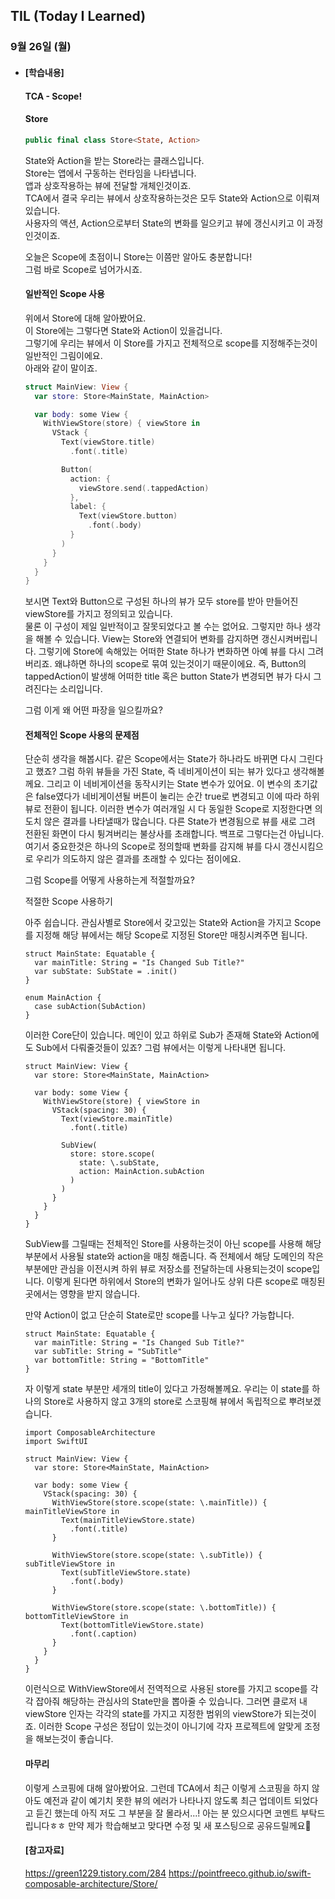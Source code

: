 ## TIL (Today I Learned)

### 9월 26일 (월)   

- #### [학습내용] 
    #### TCA - Scope!      
    #### Store   
    ```swift
    public final class Store<State, Action>
    ```   
    State와 Action을 받는 Store라는 클래스입니다.   
    Store는 앱에서 구동하는 런타임을 나타냅니다.   
    앱과 상호작용하는 뷰에 전달할 개체인것이죠.   
    TCA에서 결국 우리는 뷰에서 상호작용하는것은 모두 State와 Action으로 이뤄져있습니다.   
    사용자의 액션, Action으로부터 State의 변화를 일으키고 뷰에 갱신시키고 이 과정인것이죠.   

    오늘은 Scope에 초점이니 Store는 이쯤만 알아도 충분합니다!   
    그럼 바로 Scope로 넘어가시죠.   

    #### 일반적인 Scope 사용   

    위에서 Store에 대해 알아봤어요.   
    이 Store에는 그렇다면 State와 Action이 있을겁니다.   
    그렇기에 우리는 뷰에서 이 Store를 가지고 전체적으로 scope를 지정해주는것이 일반적인 그림이에요.   
    아래와 같이 말이죠.   
    ```swift
    struct MainView: View {
      var store: Store<MainState, MainAction>

      var body: some View {
        WithViewStore(store) { viewStore in
          VStack {
            Text(viewStore.title)
              .font(.title)

            Button(
              action: {
                viewStore.send(.tappedAction)
              },
              label: {
                Text(viewStore.button)
                  .font(.body)
              }
            )
          }
        }
      }
    }
    ```   
    보시면 Text와 Button으로 구성된 하나의 뷰가 모두 store를 받아 만들어진 viewStore를 가지고 정의되고 있습니다.   
    물론 이 구성이 제일 일반적이고 잘못되었다고 볼 수는 없어요.
    그렇지만 하나 생각을 해볼 수 있습니다.
    View는 Store와 연결되어 변화를 감지하면 갱신시켜버립니다.
    그렇기에 Store에 속해있는 어떠한 State 하나가 변화하면 아예 뷰를 다시 그려버리죠.
    왜냐하면 하나의 scope로 묶여 있는것이기 때문이에요.
    즉, Button의 tappedAction이 발생해 어떠한 title 혹은 button State가 변경되면 뷰가 다시 그려진다는 소리입니다.

    그럼 이게 왜 어떤 파장을 일으킬까요?

    #### 전체적인 Scope 사용의 문제점

    단순히 생각을 해봅시다.
    같은 Scope에서는 State가 하나라도 바뀌면 다시 그린다고 했죠?
    그럼 하위 뷰들을 가진 State, 즉 네비게이션이 되는 뷰가 있다고 생각해볼께요.
    그리고 이 네비게이션을 동작시키는 State 변수가 있어요.
    이 변수의 초기값은 false였다가 네비게이션될 버튼이 눌리는 순간 true로 변경되고 이에 따라 하위뷰로 전환이 됩니다.
    이러한 변수가 여러개일 시 다 동일한 Scope로 지정한다면 의도치 않은 결과를 나타낼때가 많습니다.
    다른 State가 변경됨으로 뷰를 새로 그려 전환된 화면이 다시 튕겨버리는 불상사를 초래합니다.
    백프로 그렇다는건 아닙니다.
    여기서 중요한것은 하나의 Scope로 정의할때 변화를 감지해 뷰를 다시 갱신시킴으로 우리가 의도하지 않은 결과를 초래할 수 있다는 점이에요.

    그럼 Scope를 어떻게 사용하는게 적절할까요?

    적절한 Scope 사용하기

    아주 쉽습니다.
    관심사별로 Store에서 갖고있는 State와 Action을 가지고 Scope를 지정해 해당 뷰에서는 해당 Scope로 지정된 Store만 매칭시켜주면 됩니다.
    ```
    struct MainState: Equatable {
      var mainTitle: String = "Is Changed Sub Title?"
      var subState: SubState = .init()
    }

    enum MainAction {
      case subAction(SubAction)
    }
    ```
    이러한 Core단이 있습니다.
    메인이 있고 하위로 Sub가 존재해 State와 Action에도 Sub에서 다뤄줄것들이 있죠?
    그럼 뷰에서는 이렇게 나타내면 됩니다.
    ```
    struct MainView: View {
      var store: Store<MainState, MainAction>

      var body: some View {
        WithViewStore(store) { viewStore in
          VStack(spacing: 30) {
            Text(viewStore.mainTitle)
              .font(.title)

            SubView(
              store: store.scope(
                state: \.subState,
                action: MainAction.subAction
              )
            )
          }
        }
      }
    }
    ```
    SubView를 그릴때는 전체적인 Store를 사용하는것이 아닌 scope를 사용해 해당 부분에서 사용될 state와 action을 매칭 해줍니다.
    즉 전체에서 해당 도메인의 작은 부분에만 관심을 이전시켜 하위 뷰로 저장소를 전달하는데 사용되는것이 scope입니다.
    이렇게 된다면 하위에서 Store의 변화가 일어나도 상위 다른 scope로 매칭된곳에서는 영향을 받지 않습니다.

    만약 Action이 없고 단순히 State로만 scope를 나누고 싶다?
    가능합니다.
    ```
    struct MainState: Equatable {
      var mainTitle: String = "Is Changed Sub Title?"
      var subTitle: String = "SubTitle"
      var bottomTitle: String = "BottomTitle"
    }
    ```
    자 이렇게 state 부분만 세개의 title이 있다고 가정해볼께요.
    우리는 이 state를 하나의 Store로 사용하지 않고 3개의 store로 스코핑해 뷰에서 독립적으로 뿌려보겠습니다.
    ```
    import ComposableArchitecture
    import SwiftUI

    struct MainView: View {
      var store: Store<MainState, MainAction>

      var body: some View {
        VStack(spacing: 30) {
          WithViewStore(store.scope(state: \.mainTitle)) { mainTitleViewStore in
            Text(mainTitleViewStore.state)
              .font(.title)
          }

          WithViewStore(store.scope(state: \.subTitle)) { subTitleViewStore in
            Text(subTitleViewStore.state)
              .font(.body)
          }

          WithViewStore(store.scope(state: \.bottomTitle)) { bottomTitleViewStore in
            Text(bottomTitleViewStore.state)
              .font(.caption)
          }
        }
      }
    }
    ```
    이런식으로 WithViewStore에서 전역적으로 사용된 store를 가지고 scope를 각각 잡아줘 해당하는 관심사의 State만을 뽑아줄 수 있습니다.
    그러면 클로저 내 viewStore 인자는 각각의 state를 가지고 지정한 범위의 viewStore가 되는것이죠.
    이러한 Scope 구성은 정답이 있는것이 아니기에 각자 프로젝트에 알맞게 조정을 해보는것이 좋습니다.

    #### 마무리

    이렇게 스코핑에 대해 알아봤어요.
    그런데 TCA에서 최근 이렇게 스코핑을 하지 않아도 예전과 같이 예기치 못한 뷰의 에러가 나타나지 않도록 최근 업데이트 되었다고 듣긴 했는데 아직 저도 그 부분을 잘 몰라서...!
    아는 분 있으시다면 코멘트 부탁드립니다ㅎㅎ
    만약 제가 학습해보고 맞다면 수정 및 새 포스팅으로 공유드릴께요🙌

    #### [참고자료]
    https://green1229.tistory.com/284
    https://pointfreeco.github.io/swift-composable-architecture/Store/

